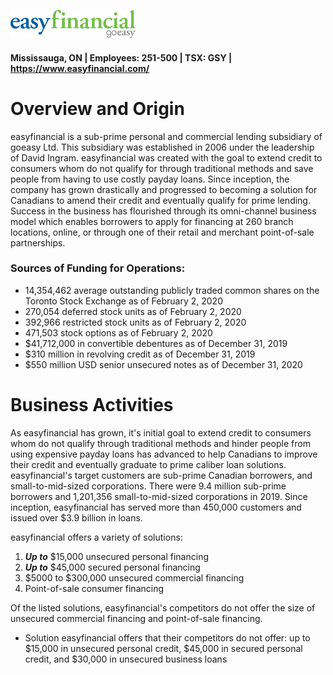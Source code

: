 ![easyfinancial logo](easyfinancial_logo.png)

#### Mississauga, ON | Employees: 251-500 | TSX: GSY | https://www.easyfinancial.com/

# **Overview and Origin**

easyfinancial is a sub-prime personal and commercial lending subsidiary of goeasy Ltd. This subsidiary was established in 2006 under the leadership of David Ingram. easyfinancial was created with the goal to extend credit to consumers whom do not qualify for through traditional methods and save people from having to use costly payday loans. Since inception, the company has grown drastically and progressed to becoming a solution for Canadians to amend their credit and eventually qualify for prime lending. Success in the business has flourished through its omni-channel business model which enables borrowers to apply for financing at 260 branch locations, online, or through one of their retail and merchant point-of-sale partnerships. 

### **Sources of Funding for Operations:**

* 14,354,462 average outstanding publicly traded common shares on the Toronto Stock Exchange as of February 2, 2020
* 270,054 deferred stock units as of February 2, 2020
* 392,966 restricted stock units as of February 2, 2020
* 471,503 stock options as of February 2, 2020
* $41,712,000 in convertible debentures as of December 31, 2019
* $310 million in revolving credit as of December 31, 2019
* $550 million USD senior unsecured notes as of December 31, 2020

# **Business Activities**

As easyfinancial has grown, it's initial goal to extend credit to consumers whom do not qualify through traditional methods and hinder people from using expensive payday loans has advanced to help Canadians to improve their credit and eventually graduate to prime caliber loan solutions. easyfinancial's target customers are sub-prime Canadian borrowers, and small-to-mid-sized corporations. There were 9.4 million sub-prime borrowers and 1,201,356 small-to-mid-sized corporations in 2019. Since inception, easyfinancial has served more than 450,000 customers and issued over $3.9 billion in loans.

easyfinancial offers a variety of solutions:

1) __*Up to*__ $15,000 unsecured personal financing
2) __*Up to*__ $45,000 secured personal financing
3) $5000 to $300,000 unsecured commercial financing
4) Point-of-sale consumer financing

Of the listed solutions, easyfinancial's competitors do not offer the size of unsecured commercial financing and point-of-sale financing.  

* Solution easyfinancial offers that their competitors do not offer: up to $15,000 in unsecured personal credit, $45,000 in secured personal credit, and $30,000 in unsecured business loans